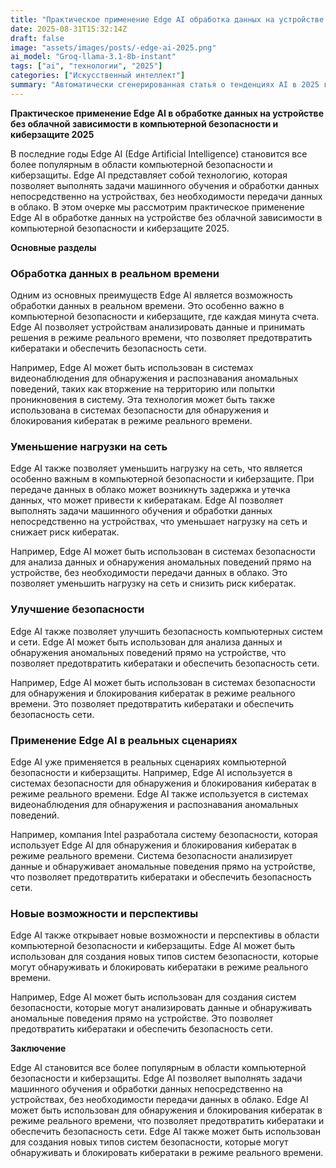 ```yaml
---
title: "Практическое применение Edge AI обработка данных на устройстве без облачной зависимости в в компьютерной безопасности и киберзащите 2025"
date: 2025-08-31T15:32:14Z
draft: false
image: "assets/images/posts/-edge-ai-2025.png"
ai_model: "Groq-llama-3.1-8b-instant"
tags: ["ai", "технологии", "2025"]
categories: ["Искусственный интеллект"]
summary: "Автоматически сгенерированная статья о тенденциях AI в 2025 году"
---
```


**Практическое применение Edge AI в обработке данных на устройстве без облачной зависимости в компьютерной безопасности и киберзащите 2025**

В последние годы Edge AI (Edge Artificial Intelligence) становится все более популярным в области компьютерной безопасности и киберзащиты. Edge AI представляет собой технологию, которая позволяет выполнять задачи машинного обучения и обработки данных непосредственно на устройствах, без необходимости передачи данных в облако. В этом очерке мы рассмотрим практическое применение Edge AI в обработке данных на устройстве без облачной зависимости в компьютерной безопасности и киберзащите 2025.

**Основные разделы**

### **Обработка данных в реальном времени**

Одним из основных преимуществ Edge AI является возможность обработки данных в реальном времени. Это особенно важно в компьютерной безопасности и киберзащите, где каждая минута счета. Edge AI позволяет устройствам анализировать данные и принимать решения в режиме реального времени, что позволяет предотвратить кибератаки и обеспечить безопасность сети.

Например, Edge AI может быть использован в системах видеонаблюдения для обнаружения и распознавания аномальных поведений, таких как вторжение на территорию или попытки проникновения в систему. Эта технология может быть также использована в системах безопасности для обнаружения и блокирования кибератак в режиме реального времени.

### **Уменьшение нагрузки на сеть**

Edge AI также позволяет уменьшить нагрузку на сеть, что является особенно важным в компьютерной безопасности и киберзащите. При передаче данных в облако может возникнуть задержка и утечка данных, что может привести к кибератакам. Edge AI позволяет выполнять задачи машинного обучения и обработки данных непосредственно на устройствах, что уменьшает нагрузку на сеть и снижает риск кибератак.

Например, Edge AI может быть использован в системах безопасности для анализа данных и обнаружения аномальных поведений прямо на устройстве, без необходимости передачи данных в облако. Это позволяет уменьшить нагрузку на сеть и снизить риск кибератак.

### **Улучшение безопасности**

Edge AI также позволяет улучшить безопасность компьютерных систем и сети. Edge AI может быть использован для анализа данных и обнаружения аномальных поведений прямо на устройстве, что позволяет предотвратить кибератаки и обеспечить безопасность сети.

Например, Edge AI может быть использован в системах безопасности для обнаружения и блокирования кибератак в режиме реального времени. Это позволяет предотвратить кибератаки и обеспечить безопасность сети.

### **Применение Edge AI в реальных сценариях**

Edge AI уже применяется в реальных сценариях компьютерной безопасности и киберзащиты. Например, Edge AI используется в системах безопасности для обнаружения и блокирования кибератак в режиме реального времени. Edge AI также используется в системах видеонаблюдения для обнаружения и распознавания аномальных поведений.

Например, компания Intel разработала систему безопасности, которая использует Edge AI для обнаружения и блокирования кибератак в режиме реального времени. Система безопасности анализирует данные и обнаруживает аномальные поведения прямо на устройстве, что позволяет предотвратить кибератаки и обеспечить безопасность сети.

### **Новые возможности и перспективы**

Edge AI также открывает новые возможности и перспективы в области компьютерной безопасности и киберзащиты. Edge AI может быть использован для создания новых типов систем безопасности, которые могут обнаруживать и блокировать кибератаки в режиме реального времени.

Например, Edge AI может быть использован для создания систем безопасности, которые могут анализировать данные и обнаруживать аномальные поведения прямо на устройстве. Это позволяет предотвратить кибератаки и обеспечить безопасность сети.

**Заключение**

Edge AI становится все более популярным в области компьютерной безопасности и киберзащиты. Edge AI позволяет выполнять задачи машинного обучения и обработки данных непосредственно на устройствах, без необходимости передачи данных в облако. Edge AI может быть использован для обнаружения и блокирования кибератак в режиме реального времени, что позволяет предотвратить кибератаки и обеспечить безопасность сети. Edge AI также может быть использован для создания новых типов систем безопасности, которые могут обнаруживать и блокировать кибератаки в режиме реального времени.
